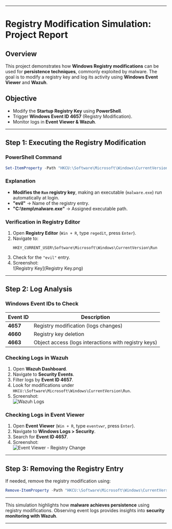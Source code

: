 
---

# **Registry Modification Simulation: Project Report**

## **Overview**
This project demonstrates how **Windows Registry modifications** can be used for **persistence techniques**, commonly exploited by malware. The goal is to modify a registry key and log its activity using **Windows Event Viewer** and **Wazuh**.

## **Objective**
- Modify the **Startup Registry Key** using **PowerShell**.
- Trigger **Windows Event ID 4657** (Registry Modification).
- Monitor logs in **Event Viewer & Wazuh**.

---

## **Step 1: Executing the Registry Modification**
### **PowerShell Command**
```powershell
Set-ItemProperty -Path "HKCU:\Software\Microsoft\Windows\CurrentVersion\Run" -Name "evil" -Value "C:\temp\malware.exe"
```
### **Explanation**
- **Modifies the `Run` registry key**, making an executable (`malware.exe`) run automatically at login.
- **"evil"** → Name of the registry entry.
- **"C:\temp\malware.exe"** → Assigned executable path.

### **Verification in Registry Editor**
1. Open **Registry Editor** (`Win + R`, type `regedit`, press `Enter`).
2. Navigate to:
   ```
   HKEY_CURRENT_USER\Software\Microsoft\Windows\CurrentVersion\Run
   ```
3. Check for the `"evil"` entry.
4. Screenshot:  
   ![Registry Key](Registry Key.png)

---

## **Step 2: Log Analysis**
### **Windows Event IDs to Check**
| **Event ID** | **Description** |
|-------------|----------------|
| **4657**    | Registry modification (logs changes) |
| **4660**    | Registry key deletion |
| **4663**    | Object access (logs interactions with registry keys) |

### **Checking Logs in Wazuh**
1. Open **Wazuh Dashboard**.
2. Navigate to **Security Events**.
3. Filter logs by **Event ID 4657**.
4. Look for modifications under `HKCU:\Software\Microsoft\Windows\CurrentVersion\Run`.
5. Screenshot:  
   ![Wazuh Logs](eventID-13.png)

### **Checking Logs in Event Viewer**
1. Open **Event Viewer** (`Win + R`, type `eventvwr`, press `Enter`).
2. Navigate to **Windows Logs > Security**.
3. Search for **Event ID 4657**.
4. Screenshot:  
   ![Event Viewer - Registry Change](wazuh-registry.png)

---

## **Step 3: Removing the Registry Entry**
If needed, remove the registry modification using:
```powershell
Remove-ItemProperty -Path "HKCU:\Software\Microsoft\Windows\CurrentVersion\Run" -Name "evil"
```

---

This simulation highlights how **malware achieves persistence** using registry modifications. Observing event logs provides insights into **security monitoring with Wazuh**.

---


